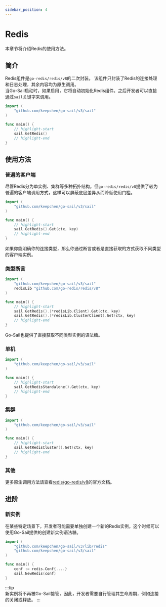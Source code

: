 ```yaml
---
sidebar_position: 4
---  
```

# Redis  
本章节将介绍Redis的使用方法。  
## 简介  
Redis组件是`go-redis/redis/v8`的二次封装。 该组件只封装了Redis的连接处理和日志处理，其余内容均为原生调用。    
当Go-Sail启动时，如果启用，它将自动初始化Redis组件。之后开发者可以直接通过`sail`关键字来调用。  
```go title="main.go" showLineNumbers  
import (
    "github.com/keepchen/go-sail/v3/sail"
)

func main() {
    // highlight-start
    sail.GetRedis()
    // highlight-end
}
```  
## 使用方法  
### 普遍的客户端  
尽管Redis分为单实例、集群等多种拓扑结构，但`go-redis/redis/v8`提供了较为普遍的客户端调用方式，这样可以屏蔽底层差异从而降低使用门槛。  
```go title="main.go" showLineNumbers  
import (
    "github.com/keepchen/go-sail/v3/sail"
)

func main() {
    // highlight-start
    sail.GetRedis().Get(ctx, key)
    // highlight-end
}
```  
如果你能明确你的连接类型，那么你通过断言或者是直接获取的方式获取不同类型的客户端实例。  
### 类型断言  
```go title="main.go" showLineNumbers  
import (
    "github.com/keepchen/go-sail/v3/sail"
    redisLib "github.com/go-redis/redis/v8"
)

func main() {
    // highlight-start
    sail.GetRedis().(*redisLib.Client).Get(ctx, key)
    sail.GetRedis().(*redisLib.ClusterClient).Get(ctx, key)
    // highlight-end
}
```  
Go-Sail也提供了直接获取不同类型实例的语法糖。  
### 单机  
```go title="main.go" showLineNumbers  
import (
    "github.com/keepchen/go-sail/v3/sail"
)

func main() {
    // highlight-start
    sail.GetRedisStandalone().Get(ctx, key)
    // highlight-end
}
```  
### 集群  
```go title="main.go" showLineNumbers  
import (
    "github.com/keepchen/go-sail/v3/sail"
)

func main() {
    // highlight-start
    sail.GetRedisCluster().Get(ctx, key)
    // highlight-end
}
```  

### 其他  
更多原生调用方法请查看[redis/go-redis/v8](https://github.com/redis/go-redis)的官方文档。  
## 进阶  
### 新实例  
在某些特定场景下，开发者可能需要单独创建一个新的Redis实例，这个时候可以使用Go-Sail提供的创建新实例语法糖。  
```go title="main.go" showLineNumbers  
import (
    "github.com/keepchen/go-sail/v3/lib/redis"
    "github.com/keepchen/go-sail/v3/sail"
)

func main() {
    conf := redis.Conf{....}
    sail.NewRedis(conf)
}
```  
:::tip  
新实例将不再被Go-Sail接管，因此，开发者需要自行管理其生命周期，例如连接的关闭或释放。
:::

